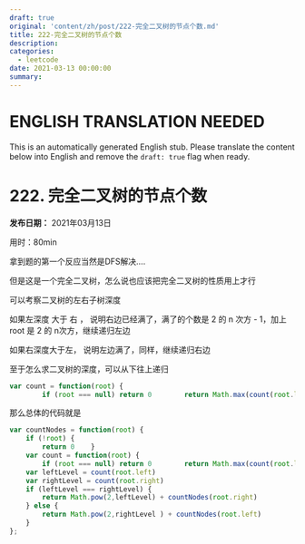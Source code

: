 ```yaml
---
draft: true
original: 'content/zh/post/222-完全二叉树的节点个数.md'
title: 222-完全二叉树的节点个数
description: 
categories:
  - leetcode
date: 2021-03-13 00:00:00
summary: 
---
```


# ENGLISH TRANSLATION NEEDED

This is an automatically generated English stub. Please translate the content below into English and remove the `draft: true` flag when ready.

<!-- ORIGINAL CHINESE CONTENT STARTS -->
# 222. 完全二叉树的节点个数

**发布日期：** 2021年03月13日

用时：80min

拿到题的第一个反应当然是DFS解决….

但是这是一个完全二叉树，怎么说也应该把完全二叉树的性质用上才行

可以考察二叉树的左右子树深度

如果左深度 大于 右 ， 说明右边已经满了，满了的个数是 2 的 n 次方 - 1，加上root 是 2 的 n次方，继续递归左边

如果右深度大于左， 说明左边满了，同样，继续递归右边

至于怎么求二叉树的深度，可以从下往上递归

```javascript
var count = function(root) {
        if (root === null) return 0        return Math.max(count(root.left),count(root.right)) + 1}
```

那么总体的代码就是

```javascript
var countNodes = function(root) {
    if (!root) {
        return 0    }
    var count = function(root) {
        if (root === null) return 0        return Math.max(count(root.left),count(root.right)) + 1    }
    var leftLevel = count(root.left)
    var rightLevel = count(root.right)
    if (leftLevel === rightLevel) {
        return Math.pow(2,leftLevel) + countNodes(root.right)
    } else {
        return Math.pow(2,rightLevel ) + countNodes(root.left)
    }
};
```
<!-- ORIGINAL CHINESE CONTENT ENDS -->
